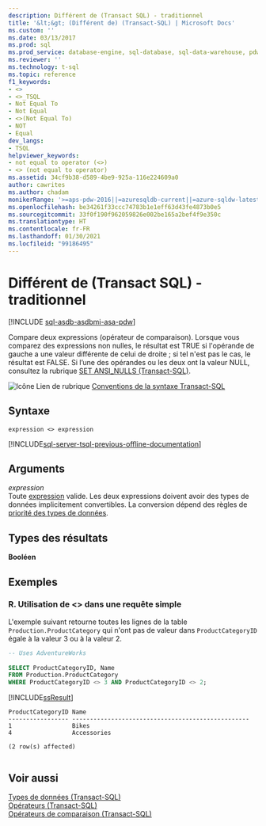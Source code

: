 ```yaml
---
description: Différent de (Transact SQL) - traditionnel
title: '&lt;&gt; (Différent de) (Transact-SQL) | Microsoft Docs'
ms.custom: ''
ms.date: 03/13/2017
ms.prod: sql
ms.prod_service: database-engine, sql-database, sql-data-warehouse, pdw
ms.reviewer: ''
ms.technology: t-sql
ms.topic: reference
f1_keywords:
- <>
- <>_TSQL
- Not Equal To
- Not Equal
- <>(Not Equal To)
- NOT
- Equal
dev_langs:
- TSQL
helpviewer_keywords:
- not equal to operator (<>)
- <> (not equal to operator)
ms.assetid: 34cf9b38-d589-4be9-925a-116e224609a0
author: cawrites
ms.author: chadam
monikerRange: '>=aps-pdw-2016||=azuresqldb-current||=azure-sqldw-latest||>=sql-server-2016||>=sql-server-linux-2017||=azuresqldb-mi-current'
ms.openlocfilehash: be34261f33ccc74783b1e1eff63d43fe4873b0e5
ms.sourcegitcommit: 33f0f190f962059826e002be165a2bef4f9e350c
ms.translationtype: HT
ms.contentlocale: fr-FR
ms.lasthandoff: 01/30/2021
ms.locfileid: "99186495"
---
```

# <a name="not-equal-to-transact-sql---traditional"></a>Différent de (Transact SQL) - traditionnel
[!INCLUDE [sql-asdb-asdbmi-asa-pdw](../../includes/applies-to-version/sql-asdb-asdbmi-asa-pdw.md)]

  Compare deux expressions (opérateur de comparaison). Lorsque vous comparez des expressions non nulles, le résultat est TRUE si l'opérande de gauche a une valeur différente de celui de droite ; si tel n'est pas le cas, le résultat est FALSE. Si l’une des opérandes ou les deux ont la valeur NULL, consultez la rubrique [SET ANSI_NULLS &#40;Transact-SQL&#41;](../../t-sql/statements/set-ansi-nulls-transact-sql.md).  
  
 ![Icône Lien de rubrique](../../database-engine/configure-windows/media/topic-link.gif "Icône du lien de rubrique") [Conventions de la syntaxe Transact-SQL](../../t-sql/language-elements/transact-sql-syntax-conventions-transact-sql.md)  
  
## <a name="syntax"></a>Syntaxe  
  
```syntaxsql  
expression <> expression  
```  
  
[!INCLUDE[sql-server-tsql-previous-offline-documentation](../../includes/sql-server-tsql-previous-offline-documentation.md)]

## <a name="arguments"></a>Arguments
 *expression*  
 Toute [expression](../../t-sql/language-elements/expressions-transact-sql.md) valide. Les deux expressions doivent avoir des types de données implicitement convertibles. La conversion dépend des règles de [priorité des types de données](../../t-sql/data-types/data-type-precedence-transact-sql.md).  
  
## <a name="result-types"></a>Types des résultats  
 **Booléen**  
  
## <a name="examples"></a>Exemples  
  
### <a name="a-using--in-a-simple-query"></a>R. Utilisation de <> dans une requête simple  
 L'exemple suivant retourne toutes les lignes de la table `Production.ProductCategory` qui n'ont pas de valeur dans `ProductCategoryID` égale à la valeur 3 ou à la valeur 2.  
  
```sql  
-- Uses AdventureWorks  
  
SELECT ProductCategoryID, Name  
FROM Production.ProductCategory  
WHERE ProductCategoryID <> 3 AND ProductCategoryID <> 2;  
```  
  
 [!INCLUDE[ssResult](../../includes/ssresult-md.md)]  
  
```  
ProductCategoryID Name  
----------------- --------------------------------------------------  
1                 Bikes  
4                 Accessories  
  
(2 row(s) affected)  
  
```  
  
## <a name="see-also"></a>Voir aussi  
 [Types de données &#40;Transact-SQL&#41;](../../t-sql/data-types/data-types-transact-sql.md)   
 [Opérateurs &#40;Transact-SQL&#41;](../../t-sql/language-elements/operators-transact-sql.md)   
 [Opérateurs de comparaison &#40;Transact-SQL&#41;](../../t-sql/language-elements/comparison-operators-transact-sql.md)  
  
  
